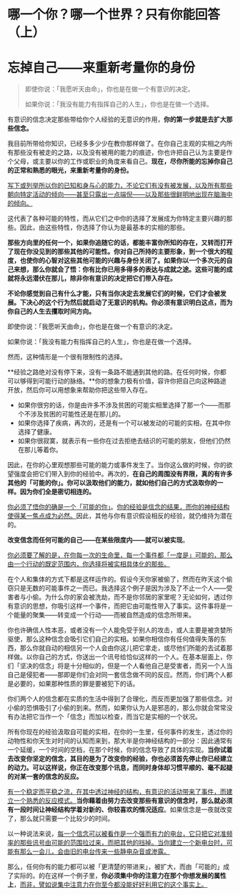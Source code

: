 # 哪一个你？哪一个世界？只有你能回答（上）

# 忘掉自己——来重新考量你的身份

> 即使你说：「我愿听天由命」，你也是在做一个有意识的决定。
>
> 如果你说：「我没有能力有指挥自己的人生」，你也是在做一个选择。

有意识的信念决定那些带给你个人经验的无意识的作用，**你的第一步就是去扩大那些信念。**

我目前所带给你知识，已经多多少少在教你那样做了。在你自己主观的实相之内所有那些没有被走的之路，以及没有被用的能力的痕迹，你也许把自己认为主要是作个父母，或主要以你的工作或职业的角度来看自己。**现在，尽你所能的忘掉你自己的正常和熟悉的眼光，来重新考量你的身份。**

<u>写下或列举所以你的已知和身与心的能力，不论它们有没有被发展，以及所有那些朝向特定活动的倾向——甚至只露出一点端倪——以及那些很鲜明地出现在脑海中的倾向。</u>

这代表了各种可能的特性，而从它们之中你的选择了发展成为你特定主要兴趣的那些。因此，由这些特性，你选择了你认为是最基本的实相的那些。

**那些方向里的任何一个，如果你追随它的话，都能丰富你所知的存在，又转而打开了现在你没见到的那些其他的可能性。你对自己所持的主要形象，到一个很大的程度，也使你的心智对这些其他可能的兴趣与身份关闭了。如果你以一个多次元的自己来想，那么你就会了悟：你有比你已用多得多的表达与成就之途。这些可能的成就将永远潜伏在那儿，除非你有意识的决定把它们带入存在。**

**不论你感觉到自己有什么才能，只有当你决定去发展它们的时候，它们才会被发展。下决心的这个行为然后就启动了无意识的机构。你必须有意识明白这点，而为你自己的人生去攫取时间方向。**

即使你说：「我愿听天由命」，你也是在做一个有意识的决定。

如果你说：「我没有能力有指挥自己的人生」，你也是在做一个选择。

然而，这种情形是一个很有限制性的选择。

**经验之路绝对没有停下来，没有一条路不能通到其他的路。在任何时候，你都可以够得到可能行动的脉络。**你的想象力极有价值，容许你把自己向这种路途开放，然后你可以用想象来帮助你把这些带入存在。

- 如果你很穷的话，你是由许多不涉及贫困的可能实相里选择了那一个——而那个不涉及贫困的可能性还是在那儿的。
- 如果你选择了疾病，再次的，还是有一个可以被发动的可能的实相，在其中你选择了健康。
- 如果你很寂寞，就表示有一些你在过去拒绝去结识的可能的朋友，但他们仍然在那儿等着你。

因此，在你的心里观想那些可能的能力或事件发生了。当你这么做的时候，你的欲望强度会把它们带入到你的经验中。再次的，**在自己的周围没有界限，真的有许多其他的「可能的你」。你可以汲取他们的能力，就如他们自己的方式汲取你的一样。因为你们全是密切相连的。**

<u>你必须了悟你的确是一个「可能的你」</u>。<u>你的经验是信念的结果，而你的神经结构使得某一焦点成为必然。</u>因此，其他与你有意识假设相反的经验，就仍维持为潜在的。

**改变信念而任何可能的自己——在某些限度内——就可以被实现**。

<u>你必须要了解的是，在你每一次的生命里，每一个事件都「一度是」可能的，那么由一个行动的既定范围内，你选择将被实相具体化的那些。</u>

在个人和集体的方式下都是这样运作的。假设今天你家被偷了，然而在昨天这个偷窃只是无数的可能事件之一而已。我选择这个例子是因为涉及了不止一个人——受害者与小偷。为什么你的家会被洗劫，而不是你邻居的家里呢？无论如何，透过你有意识的思想，你吸引这样一个事件，而把它由可能性带入了事实。这件事将是一个能量的聚集——转变成一个行动——而被自然造成的信念所带来。

你也许确信人性本恶，或者没有一个人能免受于别人的攻击，或人主要是被贪婪所驱使，那么这种信念会吸引它们自己的实相。如果你相信你有任何值得失落的东西，那么你就自动的相信另一个人会由你这儿把它拿走，或尽他们所能的去试着那样做。以你自己的方式，你送出一个讯号给恰似这样的一个人。在基本层面上，你们「坚决的信念」将是十分相似的，但是一个人看他自己是受害者，而另一个人当自己是侵犯者——那即是你们会对同一套信念做不同的反应。然而，你们两个人都是必要的，如果那种性质的罪是要被犯下的话。

你们两个人的信念都在实质的生活中得到了合理化，而反而更加强了那些信念。对小偷的恐惧吸引了小偷的到来。然而，如果你认为人是邪恶的，那么你就会常常没有办法把它当作一个「信念」而加以检查，而当它是实相的一个状况。

所有你现在的经验汲取自可能的实相，在你的一生里，任何事件的发生，透过你的动物性和你天生对时间的认知而来到，那大半是你神经结构的一部分：因此通常有一个延缓，一个时间的空档，在那个时候，你的信念导致了具体的实现。**当你试着去改变你坚定的信念，其目的是为了改变你的经验，你也必须首先停止你已经建立的动力。可以这样说，你正在改变那个讯息，而同时身体却习惯平顺的、毫不起疑的对某一套的信念的反应。**

<u>有一个稳定而平稳之流，在其中透过神经的结构，有意识的活动带来了事件，而建立一个熟悉的反应模式。</u>**当你藉着由努力去改变那些有意识的信念时，那么就必须有一段时间让神经结构学着对新的、你较喜欢的情况适应**。如果信念是一夜就改变了，那么就只需要一个比较少的时间。

以一种说法来说，<u>每一个信念可以被看作是一个强而有力的电台，它只把它对准频率的那些讯号由可能的范围拉过来，而把其他的挡掉。当你建立一个新电台时，可能有那么一会儿，会由旧的电台传来一些静电杂音或渗露。</u>

那么，任何你有的能力都可以被「更清楚的带进来」，被扩大，而由「可能的」成了实际的。的在这样一个例子里，**你必须集中你的注意力在那个你想发展的属性上**，<u>而非，譬如说集中注意力在你至今都没能好好利用它的这个事实上。</u>

